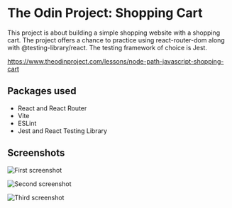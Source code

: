 # The Odin Project: Shopping Cart

This project is about building a simple shopping website with a shopping cart. The project offers a chance to practice using react-router-dom along with @testing-library/react. The testing framework of choice is Jest.

https://www.theodinproject.com/lessons/node-path-javascript-shopping-cart

## Packages used

- React and React Router
- Vite
- ESLint
- Jest and React Testing Library

## Screenshots

![First screenshot](/screenshots/screen1.png?raw=true)

![Second screenshot](/screenshots/screen2.png?raw=true)

![Third screenshot](/screenshots/screen3.png?raw=true)
